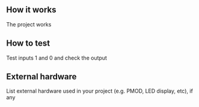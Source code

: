 <!---

This file is used to generate your project datasheet. Please fill in the information below and delete any unused
sections.

You can also include images in this folder and reference them in the markdown. Each image must be less than
512 kb in size, and the combined size of all images must be less than 1 MB.
-->

## How it works

The project works

## How to test

Test inputs 1 and 0 and check the output

## External hardware

List external hardware used in your project (e.g. PMOD, LED display, etc), if any
